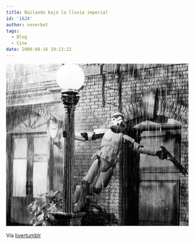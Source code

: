 ```yaml
---
title: Bailando bajo la lluvia imperial
id: '1624'
author: neverbot
tags:
  - Blog
  - Cine
date: 2009-08-16 19:13:22
---
```


[![](./bailando-bajo-la-lluvia-imperial/UNNzFlt0Tq9lheq31gsfBIbFo1_500.jpg)](http://livercake.tumblr.com/post/147895856)

Vía [livertumblr](http://livercake.tumblr.com/post/147895856)